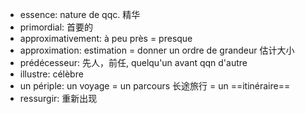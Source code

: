 
- essence: nature de qqc. 精华
- primordial: 首要的
- approximativement: à peu près = presque
- approximation: estimation = donner un ordre de grandeur 估计大小
- prédécesseur: 先人，前任, quelqu'un avant qqn d'autre 
- illustre: célèbre
- un périple: un voyage = un parcours 长途旅行 = un ==itinéraire==
- ressurgir: 重新出现